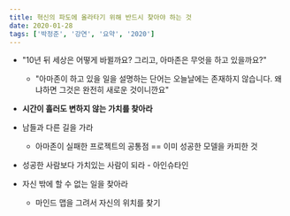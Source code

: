 ```yaml
---
title: 혁신의 파도에 올라타기 위해 반드시 찾아야 하는 것
date: 2020-01-28
tags: ['박정준', '강연', '요약', '2020']
---
```


* "10년 뒤 세상은 어떻게 바뀔까요? 그리고, 아마존은 무엇을 하고 있을까요?"
  * "아마존이 하고 있을 일을 설명하는 단어는 오늘날에는 존재하지 않습니다. 왜냐하면 그것은 완전히 새로운 것이니깐요"

* **시간이 흘러도 변하지 않는 가치를 찾아라**

* 남들과 다른 길을 가라
  * 아마존이 실패한 프로젝트의 공통점 == 이미 성공한 모델을 카피한 것

* 성공한 사람보다 가치있는 사람이 되라 - 아인슈타인

* 자신 밖에 할 수 없는 일을 찾아라
  * 마인드 맵을 그려서 자신의 위치를 찾기